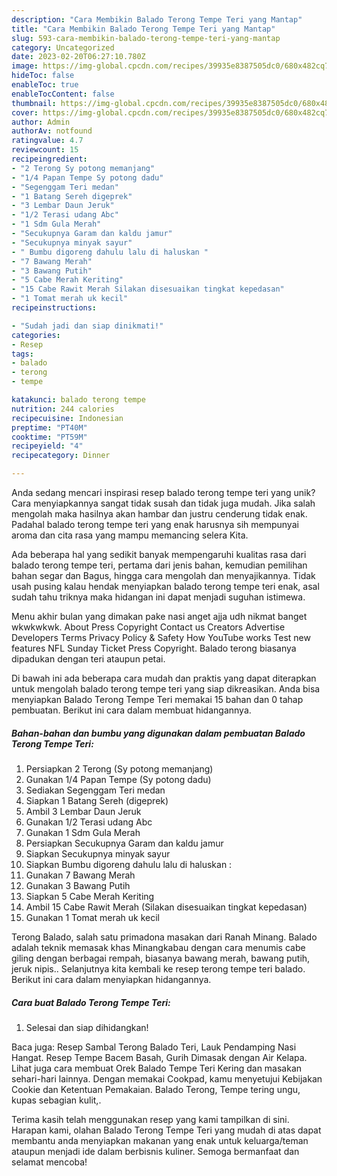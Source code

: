 ```yaml
---
description: "Cara Membikin Balado Terong Tempe Teri yang Mantap"
title: "Cara Membikin Balado Terong Tempe Teri yang Mantap"
slug: 593-cara-membikin-balado-terong-tempe-teri-yang-mantap
category: Uncategorized
date: 2023-02-20T06:27:10.780Z
image: https://img-global.cpcdn.com/recipes/39935e8387505dc0/680x482cq70/balado-terong-tempe-teri-foto-resep-utama.jpg
hideToc: false
enableToc: true
enableTocContent: false
thumbnail: https://img-global.cpcdn.com/recipes/39935e8387505dc0/680x482cq70/balado-terong-tempe-teri-foto-resep-utama.jpg
cover: https://img-global.cpcdn.com/recipes/39935e8387505dc0/680x482cq70/balado-terong-tempe-teri-foto-resep-utama.jpg
author: Admin
authorAv: notfound
ratingvalue: 4.7
reviewcount: 15
recipeingredient:
- "2 Terong Sy potong memanjang"
- "1/4 Papan Tempe Sy potong dadu"
- "Segenggam Teri medan"
- "1 Batang Sereh digeprek"
- "3 Lembar Daun Jeruk"
- "1/2 Terasi udang Abc"
- "1 Sdm Gula Merah"
- "Secukupnya Garam dan kaldu jamur"
- "Secukupnya minyak sayur"
- " Bumbu digoreng dahulu lalu di haluskan "
- "7 Bawang Merah"
- "3 Bawang Putih"
- "5 Cabe Merah Keriting"
- "15 Cabe Rawit Merah Silakan disesuaikan tingkat kepedasan"
- "1 Tomat merah uk kecil"
recipeinstructions:

- "Sudah jadi dan siap dinikmati!"
categories:
- Resep
tags:
- balado
- terong
- tempe

katakunci: balado terong tempe 
nutrition: 244 calories
recipecuisine: Indonesian
preptime: "PT40M"
cooktime: "PT59M"
recipeyield: "4"
recipecategory: Dinner

---
```





Anda sedang mencari inspirasi resep balado terong tempe teri yang unik? Cara menyiapkannya sangat tidak susah dan tidak juga mudah. Jika salah mengolah maka hasilnya akan hambar dan justru cenderung tidak enak. Padahal balado terong tempe teri yang enak harusnya sih mempunyai aroma dan cita rasa yang mampu memancing selera Kita.





Ada beberapa hal yang sedikit banyak mempengaruhi kualitas rasa dari balado terong tempe teri, pertama dari jenis bahan, kemudian pemilihan bahan segar dan Bagus, hingga cara mengolah dan menyajikannya. Tidak usah pusing kalau hendak menyiapkan balado terong tempe teri enak,      asal sudah tahu triknya maka hidangan ini dapat menjadi suguhan istimewa.














Menu akhir bulan yang dimakan pake nasi anget ajja udh nikmat banget wkwkwkwk. About Press Copyright Contact us Creators Advertise Developers Terms Privacy Policy &amp; Safety How YouTube works Test new features NFL Sunday Ticket Press Copyright. Balado terong biasanya dipadukan dengan teri ataupun petai.






Di bawah ini ada beberapa cara mudah dan praktis yang dapat diterapkan untuk mengolah balado terong tempe teri yang siap dikreasikan. Anda bisa menyiapkan Balado Terong Tempe Teri memakai 15 bahan dan 0 tahap pembuatan. Berikut ini cara dalam membuat hidangannya.

<!--inarticleads1-->

##### Bahan-bahan dan bumbu yang digunakan dalam pembuatan Balado Terong Tempe Teri:

1. Persiapkan 2 Terong (Sy potong memanjang)
1. Gunakan 1/4 Papan Tempe (Sy potong dadu)
1. Sediakan Segenggam Teri medan
1. Siapkan 1 Batang Sereh (digeprek)
1. Ambil 3 Lembar Daun Jeruk
1. Gunakan 1/2 Terasi udang Abc
1. Gunakan 1 Sdm Gula Merah
1. Persiapkan Secukupnya Garam dan kaldu jamur
1. Siapkan Secukupnya minyak sayur
1. Siapkan  Bumbu digoreng dahulu lalu di haluskan :
1. Gunakan 7 Bawang Merah
1. Gunakan 3 Bawang Putih
1. Siapkan 5 Cabe Merah Keriting
1. Ambil 15 Cabe Rawit Merah (Silakan disesuaikan tingkat kepedasan)
1. Gunakan 1 Tomat merah uk kecil


Terong Balado, salah satu primadona masakan dari Ranah Minang. Balado adalah teknik memasak khas Minangkabau dengan cara menumis cabe giling dengan berbagai rempah, biasanya bawang merah, bawang putih, jeruk nipis.. Selanjutnya kita kembali ke resep terong tempe teri balado. Berikut ini cara dalam menyiapkan hidangannya. 

<!--inarticleads2-->

##### Cara buat Balado Terong Tempe Teri:


1. Selesai dan siap dihidangkan!

Baca juga: Resep Sambal Terong Balado Teri, Lauk Pendamping Nasi Hangat. Resep Tempe Bacem Basah, Gurih Dimasak dengan Air Kelapa. Lihat juga cara membuat Orek Balado Tempe Teri Kering dan masakan sehari-hari lainnya. Dengan memakai Cookpad, kamu menyetujui Kebijakan Cookie dan Ketentuan Pemakaian. Balado Terong, Tempe tering ungu, kupas sebagian kulit,. 

Terima kasih telah menggunakan resep yang kami tampilkan di sini. Harapan kami, olahan Balado Terong Tempe Teri yang mudah di atas dapat membantu anda menyiapkan makanan yang enak untuk keluarga/teman ataupun menjadi ide dalam berbisnis kuliner. Semoga bermanfaat dan selamat mencoba!
